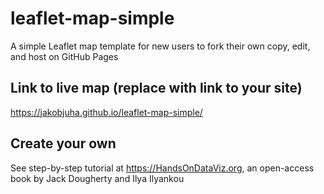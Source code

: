# leaflet-map-simple
A simple Leaflet map template for new users to fork their own copy, edit, and host on GitHub Pages

## Link to live map (replace with link to your site)
https://jakobjuha.github.io/leaflet-map-simple/

## Create your own
See step-by-step tutorial at https://HandsOnDataViz.org, an open-access book by Jack Dougherty and Ilya Ilyankou
